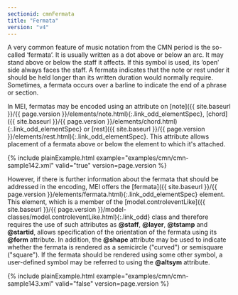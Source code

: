 ```yaml
---
sectionid: cmnFermata
title: "Fermata"
version: "v4"
---
```




A very common feature of music notation from the CMN period is the so-called
‘fermata’. It is usually written as a dot above or below an arc. It
may stand above or below the staff it affects. If this symbol is used, its
‘open’ side always faces the staff. A fermata indicates that the note
or rest under it should be held longer than its written duration would normally require.
Sometimes, a fermata occurs over a barline to indicate the end of a phrase or section.

In MEI, fermatas may be encoded using an attribute on [note]({{ site.baseurl }}/{{ page.version }}/elements/note.html){:.link_odd_elementSpec}, [chord]({{ site.baseurl }}/{{ page.version }}/elements/chord.html){:.link_odd_elementSpec} or [rest]({{ site.baseurl }}/{{ page.version }}/elements/rest.html){:.link_odd_elementSpec}. This attribute allows placement
of a fermata above or below the element to which it's attached.

{% include plainExample.html example="examples/cmn/cmn-sample142.xml" valid="true" version=page.version %}

However, if there is further information about the fermata that should be addressed
in
the encoding, MEI offers the [fermata]({{ site.baseurl }}/{{ page.version }}/elements/fermata.html){:.link_odd_elementSpec} element. This element, which is
a member of the [model.controleventLike]({{ site.baseurl }}/{{ page.version }}/model-classes/model.controleventLike.html){:.link_odd} class and therefore
requires the use of such attributes as **@staff**, **@layer**,
**@tstamp** and **@startid**, allows specification of the orientation of the
fermata using its **@form** attribute. In addition, the **@shape** attribute
may be used to indicate whether the fermata is rendered as a semicircle ("curved")
or
semisquare ("square"). If the fermata should be rendered using some other symbol,
a
user-defined symbol may be referred to using the **@altsym** attribute.

{% include plainExample.html example="examples/cmn/cmn-sample143.xml" valid="false" version=page.version %}


